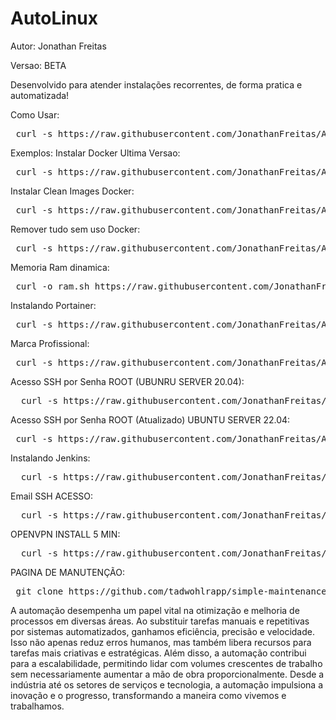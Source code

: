 # AutoLinux

Autor: Jonathan Freitas 

Versao: BETA


Desenvolvido para atender instalações recorrentes, de forma pratica e automatizada!

Como Usar:
<pre class="prettyprint lang-sh"> curl -s https://raw.githubusercontent.com/JonathanFreitas/AutoLinux/main/hello_world.sh | bash </pre>


Exemplos:
Instalar Docker Ultima Versao:
<pre class="prettyprint lang-sh"> curl -s https://raw.githubusercontent.com/JonathanFreitas/AutoLinux/main/ubuntu_install_docker.sh | bash </pre>

 Instalar Clean Images Docker:
 <pre class="prettyprint lang-sh"> curl -s https://raw.githubusercontent.com/JonathanFreitas/AutoLinux/main/remove_images_docker.sh | bash </pre>

 Remover tudo sem uso Docker:
 <pre class="prettyprint lang-sh"> curl -s https://raw.githubusercontent.com/JonathanFreitas/AutoLinux/main/remove_all_docker.sh | bash </pre>

Memoria Ram dinamica:
<pre class="prettyprint lang-sh"> curl -o ram.sh https://raw.githubusercontent.com/JonathanFreitas/AutoLinux/main/mount_ram_memory.sh; chmod 777 ram.sh; ./ram.sh </pre>

Instalando Portainer:
<pre class="prettyprint lang-sh"> curl -s https://raw.githubusercontent.com/JonathanFreitas/AutoLinux/main/create-portainer.sh | bash </pre>
 
Marca Profissional:
<pre class="prettyprint lang-sh"> curl -s https://raw.githubusercontent.com/JonathanFreitas/AutoLinux/main/marca-profissional | bash </pre>

Acesso SSH por Senha ROOT (UBUNRU SERVER 20.04):
<pre class="prettyprint lang-sh">  curl -s https://raw.githubusercontent.com/JonathanFreitas/AutoLinux/main/ssh-liberar-por-senha | bash </pre>


Acesso SSH por Senha ROOT (Atualizado) UBUNTU SERVER 22.04:
<pre class="prettyprint lang-sh"> curl -s https://raw.githubusercontent.com/JonathanFreitas/AutoLinux/main/acess_ssh_22.04 | bash </pre>


Instalando Jenkins:
<pre class="prettyprint lang-sh">  curl -s https://raw.githubusercontent.com/JonathanFreitas/AutoLinux/main/Install-Jenkins | bash </pre>

Email SSH ACESSO:
<pre class="prettyprint lang-sh">  curl -s https://raw.githubusercontent.com/JonathanFreitas/AutoLinux/main/mail-acesso-ssh.bash | bash </pre>

OPENVPN INSTALL 5 MIN:
<pre class="prettyprint lang-sh">  curl -s https://raw.githubusercontent.com/JonathanFreitas/AutoLinux/main/vpn-ubuntu20.04-install | bash </pre>


PAGINA DE MANUTENÇÃO:
<pre class="prettyprint lang-sh"> git clone https://github.com/tadwohlrapp/simple-maintenance-page.git ./ </pre>

A automação desempenha um papel vital na otimização e melhoria de processos em diversas áreas. 
Ao substituir tarefas manuais e repetitivas por sistemas automatizados, ganhamos eficiência, precisão e velocidade. 
Isso não apenas reduz erros humanos, mas também libera recursos para tarefas mais criativas e estratégicas. 
Além disso, a automação contribui para a escalabilidade, permitindo lidar com volumes crescentes de trabalho sem necessariamente 
aumentar a mão de obra proporcionalmente. Desde a indústria até os setores de serviços e tecnologia, a automação impulsiona a 
inovação e o progresso, transformando a maneira como vivemos e trabalhamos.

